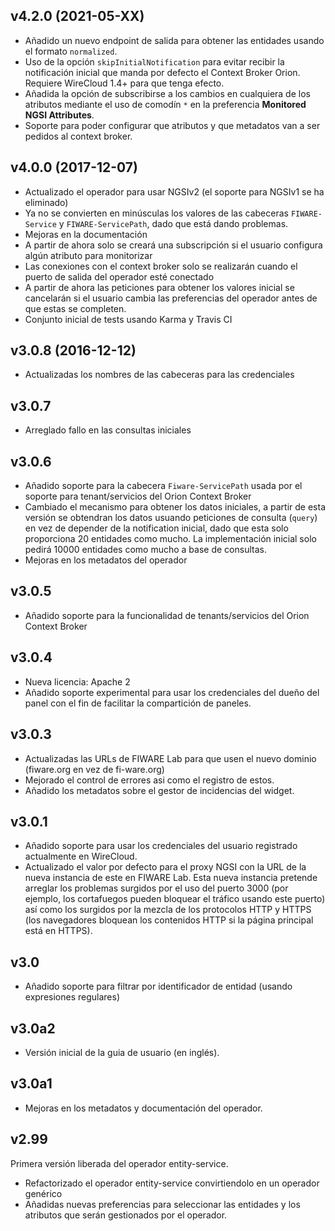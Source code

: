 ## v4.2.0 (2021-05-XX)

- Añadido un nuevo endpoint de salida para obtener las entidades usando el
    formato `normalized`.
- Uso de la opción `skipInitialNotification` para evitar recibir la
  notificación inicial que manda por defecto el Context Broker Orion. Requiere
  WireCloud 1.4+ para que tenga efecto.
- Añadida la opción de subscribirse a los cambios en cualquiera de los
  atributos mediante el uso de comodín `*` en la preferencia **Monitored NGSI
  Attributes**.
- Soporte para poder configurar que atributos y que metadatos van a ser pedidos
  al context broker.


## v4.0.0 (2017-12-07)

- Actualizado el operador para usar NGSIv2 (el soporte para NGSIv1 se ha
  eliminado)
- Ya no se convierten en minúsculas los valores de las cabeceras
  `FIWARE-Service` y `FIWARE-ServicePath`, dado que está dando problemas.
- Mejoras en la documentación
- A partir de ahora solo se creará una subscripción si el usuario configura
  algún atributo para monitorizar
- Las conexiones con el context broker solo se realizarán cuando el puerto de
  salida del operador esté conectado
- A partir de ahora las peticiones para obtener los valores inicial se
  cancelarán si el usuario cambia las preferencias del operador antes de que
  estas se completen.
- Conjunto inicial de tests usando Karma y Travis CI


## v3.0.8 (2016-12-12)

- Actualizadas los nombres de las cabeceras para las credenciales

## v3.0.7

- Arreglado fallo en las consultas iniciales

## v3.0.6

- Añadido soporte para la cabecera `Fiware-ServicePath` usada por el soporte
  para tenant/servicios del Orion Context Broker
- Cambiado el mecanismo para obtener los datos iniciales, a partir de esta
  versión se obtendran los datos usuando peticiones de consulta (`query`) en vez
  de depender de la notification inicial, dado que esta solo proporciona 20
  entidades como mucho. La implementación inicial solo pedirá 10000 entidades
  como mucho a base de consultas.
- Mejoras en los metadatos del operador


## v3.0.5

- Añadido soporte para la funcionalidad de tenants/servicios del Orion Context
  Broker


## v3.0.4

- Nueva licencia: Apache 2
- Añadido soporte experimental para usar los credenciales del dueño del panel
  con el fin de facilitar la compartición de paneles.


## v3.0.3

- Actualizadas las URLs de FIWARE Lab para que usen el nuevo dominio (fiware.org
  en vez de fi-ware.org)
- Mejorado el control de errores asi como el registro de estos.
- Añadido los metadatos sobre el gestor de incidencias del widget.


## v3.0.1

- Añadido soporte para usar los credenciales del usuario registrado actualmente
  en WireCloud.
- Actualizado el valor por defecto para el proxy NGSI con la URL de la nueva
  instancia de este en FIWARE Lab. Esta nueva instancia pretende arreglar los
  problemas surgidos por el uso del puerto 3000 (por ejemplo, los cortafuegos
  pueden bloquear el tráfico usando este puerto) así como los surgidos por la
  mezcla de los protocolos HTTP y HTTPS (los navegadores bloquean los contenidos
  HTTP si la página principal está en HTTPS).


## v3.0

- Añadido soporte para filtrar por identificador de entidad (usando expresiones regulares)


## v3.0a2

- Versión inicial de la guia de usuario (en inglés).


## v3.0a1

* Mejoras en los metadatos y documentación del operador.


## v2.99

Primera versión liberada del operador entity-service.

* Refactorizado el operador entity-service convirtiendolo en un operador genérico
* Añadidas nuevas preferencias para seleccionar las entidades y los atributos que serán gestionados por el operador.
